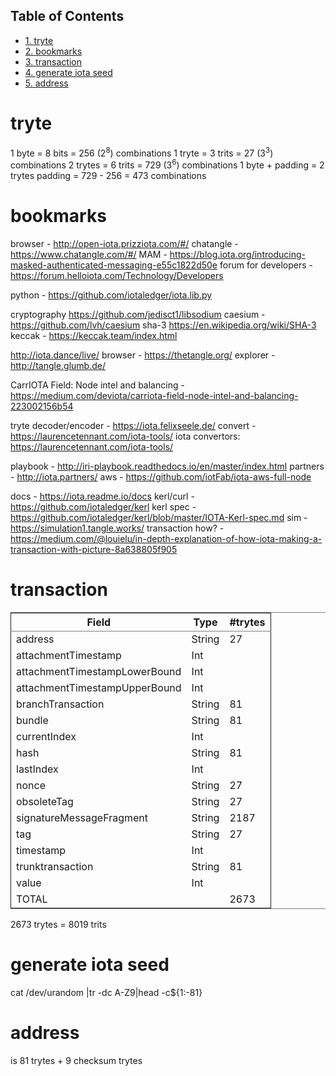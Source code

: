 <div id="table-of-contents">
<h2>Table of Contents</h2>
<div id="text-table-of-contents">
<ul>
<li><a href="#sec-1">1. tryte</a></li>
<li><a href="#sec-2">2. bookmarks</a></li>
<li><a href="#sec-3">3. transaction</a></li>
<li><a href="#sec-4">4. generate iota seed</a></li>
<li><a href="#sec-5">5. address</a></li>
</ul>
</div>
</div>

# tryte<a id="sec-1" name="sec-1"></a>

1 byte = 8 bits = 256 (2<sup>8</sup>) combinations
1 tryte = 3 trits = 27 (3<sup>3</sup>) combinations
2 trytes = 6 trits = 729 (3<sup>6</sup>) combinations
1 byte + padding = 2 trytes
padding = 729 - 256 = 473 combinations

# bookmarks<a id="sec-2" name="sec-2"></a>

browser - <http://open-iota.prizziota.com/#/>
chatangle - <https://www.chatangle.com/#/>
MAM - <https://blog.iota.org/introducing-masked-authenticated-messaging-e55c1822d50e>
forum for developers - <https://forum.helloiota.com/Technology/Developers>

python - <https://github.com/iotaledger/iota.lib.py>

cryptography
<https://github.com/jedisct1/libsodium>
caesium - <https://github.com/lvh/caesium>
sha-3 <https://en.wikipedia.org/wiki/SHA-3>
keccak - <https://keccak.team/index.html>

<http://iota.dance/live/>
browser - <https://thetangle.org/>
explorer - <http://tangle.glumb.de/>

CarrIOTA Field: Node intel and balancing - <https://medium.com/deviota/carriota-field-node-intel-and-balancing-223002156b54>

tryte decoder/encoder - <https://iota.felixseele.de/>
convert - <https://laurencetennant.com/iota-tools/>
iota convertors: <https://laurencetennant.com/iota-tools/>

playbook - <http://iri-playbook.readthedocs.io/en/master/index.html>
partners - <http://iota.partners/>
aws - <https://github.com/iotFab/iota-aws-full-node>

docs - <https://iota.readme.io/docs>
kerl/curl - <https://github.com/iotaledger/kerl>
kerl spec - <https://github.com/iotaledger/kerl/blob/master/IOTA-Kerl-spec.md>
sim - <https://simulation1.tangle.works/>
transaction how? - <https://medium.com/@louielu/in-depth-explanation-of-how-iota-making-a-transaction-with-picture-8a638805f905>

# transaction<a id="sec-3" name="sec-3"></a>

<table border="2" cellspacing="0" cellpadding="6" rules="groups" frame="hsides">


<colgroup>
<col  class="left" />

<col  class="left" />

<col  class="right" />
</colgroup>
<thead>
<tr>
<th scope="col" class="left">Field</th>
<th scope="col" class="left">Type</th>
<th scope="col" class="right">#trytes</th>
</tr>
</thead>

<tbody>
<tr>
<td class="left">address</td>
<td class="left">String</td>
<td class="right">27</td>
</tr>


<tr>
<td class="left">attachmentTimestamp</td>
<td class="left">Int</td>
<td class="right">&#xa0;</td>
</tr>


<tr>
<td class="left">attachmentTimestampLowerBound</td>
<td class="left">Int</td>
<td class="right">&#xa0;</td>
</tr>


<tr>
<td class="left">attachmentTimestampUpperBound</td>
<td class="left">Int</td>
<td class="right">&#xa0;</td>
</tr>


<tr>
<td class="left">branchTransaction</td>
<td class="left">String</td>
<td class="right">81</td>
</tr>


<tr>
<td class="left">bundle</td>
<td class="left">String</td>
<td class="right">81</td>
</tr>


<tr>
<td class="left">currentIndex</td>
<td class="left">Int</td>
<td class="right">&#xa0;</td>
</tr>


<tr>
<td class="left">hash</td>
<td class="left">String</td>
<td class="right">81</td>
</tr>


<tr>
<td class="left">lastIndex</td>
<td class="left">Int</td>
<td class="right">&#xa0;</td>
</tr>


<tr>
<td class="left">nonce</td>
<td class="left">String</td>
<td class="right">27</td>
</tr>


<tr>
<td class="left">obsoleteTag</td>
<td class="left">String</td>
<td class="right">27</td>
</tr>


<tr>
<td class="left">signatureMessageFragment</td>
<td class="left">String</td>
<td class="right">2187</td>
</tr>


<tr>
<td class="left">tag</td>
<td class="left">String</td>
<td class="right">27</td>
</tr>


<tr>
<td class="left">timestamp</td>
<td class="left">Int</td>
<td class="right">&#xa0;</td>
</tr>


<tr>
<td class="left">trunktransaction</td>
<td class="left">String</td>
<td class="right">81</td>
</tr>


<tr>
<td class="left">value</td>
<td class="left">Int</td>
<td class="right">&#xa0;</td>
</tr>


<tr>
<td class="left">TOTAL</td>
<td class="left">&#xa0;</td>
<td class="right">2673</td>
</tr>
</tbody>
</table>

2673 trytes = 8019 trits

# generate iota seed<a id="sec-4" name="sec-4"></a>

cat /dev/urandom |tr -dc A-Z9|head -c${1:-81}

# address<a id="sec-5" name="sec-5"></a>

is 81 trytes + 9 checksum trytes